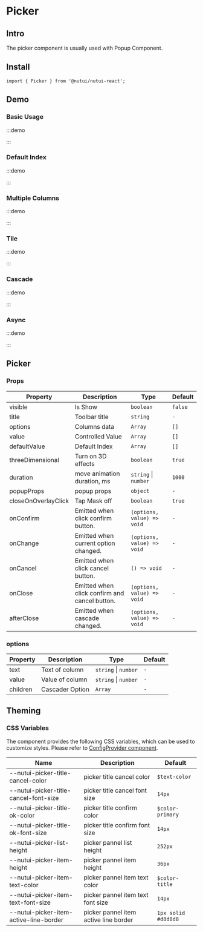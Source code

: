 # Picker

## Intro

The picker component is usually used with Popup Component.

## Install

```tsx
import { Picker } from '@nutui/nutui-react';
```

## Demo

### Basic Usage

:::demo

<CodeBlock src='h5/demo1.tsx'></CodeBlock>

:::

### Default Index

:::demo

<CodeBlock src='h5/demo2.tsx'></CodeBlock>

:::

### Multiple Columns

:::demo

<CodeBlock src='h5/demo3.tsx'></CodeBlock>

:::

### Tile

:::demo

<CodeBlock src='h5/demo4.tsx'></CodeBlock>

:::

### Cascade

:::demo

<CodeBlock src='h5/demo5.tsx'></CodeBlock>

:::

### Async

:::demo

<CodeBlock src='h5/demo6.tsx'></CodeBlock>

:::

## Picker

### Props

| Property | Description | Type | Default |
| --- | --- | --- | --- |
| visible | Is Show | `boolean` | `false` |
| title | Toolbar title | `string` | `-` |
| options | Columns data | `Array` | `[]` |
| value | Controlled Value | `Array` | `[]` |
| defaultValue | Default Index | `Array` | `[]` |
| threeDimensional | Turn on 3D effects | `boolean` | `true` |
| duration | move animation duration, ms | `string`  \|  `number` | `1000` |
| popupProps | popup props | `object` | `-` |
| closeOnOverlayClick | Tap Mask off | `boolean` | `true` |
| onConfirm | Emitted when click confirm button. | `(options, value) => void` | `-` |
| onChange | Emitted when current option changed. | `(options, value) => void` | `-` |
| onCancel | Emitted when click cancel button. | `() => void` | `-` |
| onClose | Emitted when click confirm and cancel button. | `(options, value) => void` | `-` |
| afterClose | Emitted when cascade changed. | `(options, value) => void` | `-` |

### options

| Property | Description | Type | Default |
| --- | --- | --- | --- |
| text | Text of column | `string`  \|  `number` | `-` |
| value | Value of column | `string`  \|  `number` | `-` |
| children | Cascader Option | `Array` | `-` |

## Theming

### CSS Variables

The component provides the following CSS variables, which can be used to customize styles. Please refer to [ConfigProvider component](#/en-US/component/configprovider).

| Name | Description | Default |
| --- | --- | --- |
| \--nutui-picker-title-cancel-color | picker title cancel color | `$text-color` |
| \--nutui-picker-title-cancel-font-size | picker title cancel font size | `14px` |
| \--nutui-picker-title-ok-color | picker title confirm color | `$color-primary` |
| \--nutui-picker-title-ok-font-size | picker title confirm font size | `14px` |
| \--nutui-picker-list-height | picker pannel list height | `252px` |
| \--nutui-picker-item-height | picker pannel item height | `36px` |
| \--nutui-picker-item-text-color | picker pannel item text color | `$color-title` |
| \--nutui-picker-item-text-font-size | picker pannel item text font size | `14px` |
| \--nutui-picker-item-active-line-border | picker pannel item active line border | `1px solid #d8d8d8` |